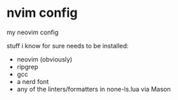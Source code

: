 # nvim config

my neovim config

stuff i know for sure needs to be installed:
- neovim (obviously)
- ripgrep
- gcc
- a nerd font
- any of the linters/formatters in none-ls.lua via Mason

